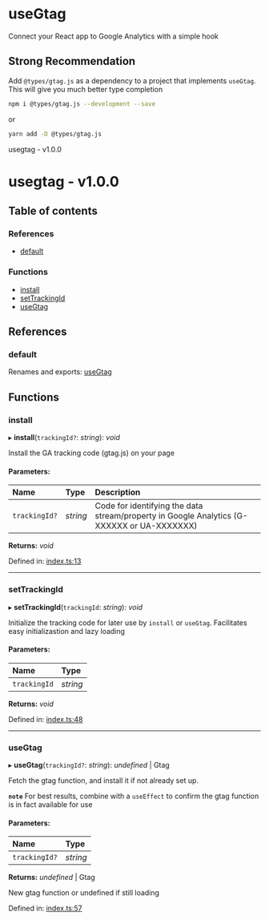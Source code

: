 
<a name="readmemd"></a>

# useGtag
Connect your React app to Google Analytics with a simple hook 

## Strong Recommendation
Add `@types/gtag.js` as a dependency to a project that implements `useGtag`. This will give you much better type completion
```bash
npm i @types/gtag.js --development --save
```
or
```bash
yarn add -D @types/gtag.js
```

<a name="_librarymd"></a>

usegtag - v1.0.0

# usegtag - v1.0.0

## Table of contents

### References

- [default](#default)

### Functions

- [install](#install)
- [setTrackingId](#settrackingid)
- [useGtag](#usegtag)

## References

### default

Renames and exports: [useGtag](#usegtag)

## Functions

### install

▸ **install**(`trackingId?`: *string*): *void*

Install the GA tracking code (gtag.js) on your page

#### Parameters:

Name | Type | Description |
:------ | :------ | :------ |
`trackingId?` | *string* | Code for identifying the data stream/property in Google Analytics (G-XXXXXX or UA-XXXXXXX)   |

**Returns:** *void*

Defined in: [index.ts:13](https://github.com/rhdeck/usegtag/blob/f49e7ff/src/index.ts#L13)

___

### setTrackingId

▸ **setTrackingId**(`trackingId`: *string*): *void*

Initialize the tracking code for later use by `install` or `useGtag`. Facilitates easy initializastion and lazy loading

#### Parameters:

Name | Type |
:------ | :------ |
`trackingId` | *string* |

**Returns:** *void*

Defined in: [index.ts:48](https://github.com/rhdeck/usegtag/blob/f49e7ff/src/index.ts#L48)

___

### useGtag

▸ **useGtag**(`trackingId?`: *string*): *undefined* \| Gtag

Fetch the gtag function, and  install it if not already set up.

**`note`** For best results, combine with a `useEffect` to confirm the gtag function is in fact available for use

#### Parameters:

Name | Type |
:------ | :------ |
`trackingId?` | *string* |

**Returns:** *undefined* \| Gtag

New gtag function or undefined if still loading

Defined in: [index.ts:57](https://github.com/rhdeck/usegtag/blob/f49e7ff/src/index.ts#L57)
